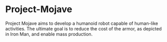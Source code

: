 # Project-Mojave
Project Mojave aims to develop a humanoid robot capable of human-like activities. The ultimate goal is to reduce the cost of the armor, as depicted in Iron Man, and enable mass production.
